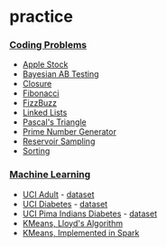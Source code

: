 practice
========

### [Coding Problems](https://github.com/abshinn/practice/tree/master/coding)

- [Apple Stock](https://github.com/abshinn/practice/blob/master/coding/applestock.py)
- [Bayesian AB Testing](https://github.com/abshinn/practice/blob/master/coding/bayesianAB.py)
- [Closure](https://github.com/abshinn/practice/blob/master/coding/closure.py)
- [Fibonacci](https://github.com/abshinn/practice/blob/master/coding/fibonacci.py)
- [FizzBuzz](https://github.com/abshinn/practice/blob/master/coding/fizzbuzz.py)
- [Linked Lists](https://github.com/abshinn/practice/blob/master/coding/linkedlist.py)
- [Pascal's Triangle](https://github.com/abshinn/practice/blob/master/coding/pascal.py)
- [Prime Number Generator](https://github.com/abshinn/practice/blob/master/coding/primes.py)
- [Reservoir Sampling](https://github.com/abshinn/practice/blob/master/coding/reservoir.py)
- [Sorting](https://github.com/abshinn/practice/blob/master/coding/sort.py)

### [Machine Learning](https://github.com/abshinn/practice/tree/master/machinelearning)

- [UCI Adult](https://github.com/abshinn/practice/blob/master/machinelearning/adult.py) - [dataset](https://archive.ics.uci.edu/ml/datasets/Adult)
- [UCI Diabetes](https://github.com/abshinn/practice/blob/master/machinelearning/diabetes.py) - [dataset](https://archive.ics.uci.edu/ml/datasets/Diabetes+130-US+hospitals+for+years+1999-2008)
- [UCI Pima Indians Diabetes](https://github.com/abshinn/practice/blob/master/machinelearning/pima.py) - [dataset](https://github.com/abshinn/practice/blob/master/machinelearning/pima.py)
- [KMeans, Lloyd's Algorithm](https://github.com/abshinn/practice/blob/master/machinelearning/kmeans.py)
- [KMeans, Implemented in Spark](https://github.com/abshinn/practice/blob/master/machinelearning/sparkmeans.py)
